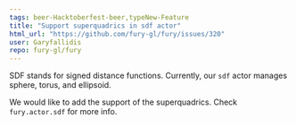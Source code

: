 ```yaml
---
tags: beer-Hacktoberfest-beer,typeNew-Feature
title: "Support superquadrics in sdf actor"
html_url: "https://github.com/fury-gl/fury/issues/320"
user: Garyfallidis
repo: fury-gl/fury
---
```


SDF stands for signed distance functions. Currently, our `sdf` actor manages sphere, torus, and ellipsoid.  

We would like to add the support of the superquadrics. Check `fury.actor.sdf` for more info.